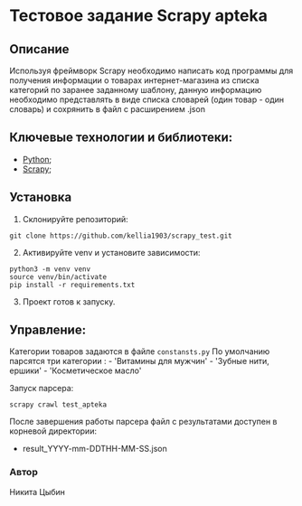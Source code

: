 # Тестовое задание Scrapy apteka

## Описание

Используя фреймворк Scrapy необходимо написать код программы для получения информации о товарах интернет-магазина из списка категорий по заранее заданному шаблону, 
данную информацию необходимо представлять в виде списка словарей (один товар - один словарь) и сохрянить в файл с расширением .json

## Ключевые технологии и библиотеки:
- [Python](https://www.python.org/);
- [Scrapy](https://pypi.org/project/Scrapy/);

## Установка
1. Склонируйте репозиторий:
```
git clone https://github.com/kellia1903/scrapy_test.git
```
2. Активируйте venv и установите зависимости:
```
python3 -m venv venv
source venv/bin/activate
pip install -r requirements.txt
```
3. Проект готов к запуску.

## Управление:

Категории товаров задаются в файле ```constansts.py```
По умолчанию парсятся три категории :
    - 'Витамины для мужчин'
    - 'Зубные нити, ершики'
    - 'Косметическое масло'

Запуск парсера:
```
scrapy crawl test_apteka
```
После завершения работы парсера файл с результатами доступен в корневой директории:
- result_YYYY-mm-DDTHH-MM-SS.json


### Автор
Никита Цыбин
